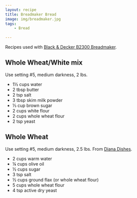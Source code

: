 ```yaml
---
layout: recipe
title: Breadmaker Bread
image: img/breadmaker.jpg
tags:
    - Bread
    
---
```


Recipes used with [Black & Decker B2300 Breadmaker](/breadmaker.pdf).

## Whole Wheat/White mix

Use setting #5, medium darkness, 2 lbs.

* 1&frac12; cups water
* 2 tbsp butter
* 2 tsp salt
* 3 tbsp skim milk powder
* &#8531; cup brown sugar
* 2 cups white flour
* 2 cups whole wheat flour
* 2 tsp yeast

## Whole Wheat

Use setting #5, medium darkness, 2.5 lbs. From [Diana Dishes](https://dianadishes.wordpress.com/2013/01/09/bread-machine-whole-wheat-bread/).

* 2 cups warm water
* &frac14; cups olive oil 
* &frac12; cups sugar
* 3 tsp salt
* &frac12; cups ground flax (or whole wheat flour)
* 5 cups whole wheat flour
* 4 tsp active dry yeast
